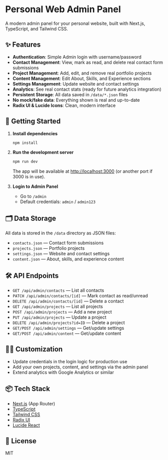 # Personal Web Admin Panel

A modern admin panel for your personal website, built with Next.js, TypeScript, and Tailwind CSS. 

## ✨ Features

- **Authentication**: Simple Admin login with username/password
- **Contact Management**: View, mark as read, and delete real contact form submissions
- **Project Management**: Add, edit, and remove real portfolio projects
- **Content Management**: Edit About, Skills, and Experience sections
- **Settings Management**: Update website and contact settings
- **Analytics**: See real contact stats (ready for future analytics integration)
- **Persistent Storage**: All data saved in `/data/*.json` files
- **No mock/fake data**: Everything shown is real and up-to-date
- **Radix UI & Lucide Icons**: Clean, modern interface

## 🚀 Getting Started

1. **Install dependencies**
   ```bash
   npm install
   ```

2. **Run the development server**
   ```bash
   npm run dev
   ```
   The app will be available at [http://localhost:3000](http://localhost:3000) (or another port if 3000 is in use).

3. **Login to Admin Panel**
   - Go to `/admin`
   - Default credentials: `admin` / `admin123`

## 🗂️ Data Storage

All data is stored in the `/data` directory as JSON files:
- `contacts.json` — Contact form submissions
- `projects.json` — Portfolio projects
- `settings.json` — Website and contact settings
- `content.json` — About, skills, and experience content

## 🛠️ API Endpoints

- `GET /api/admin/contacts` — List all contacts
- `PATCH /api/admin/contacts/[id]` — Mark contact as read/unread
- `DELETE /api/admin/contacts/[id]` — Delete a contact
- `GET /api/admin/projects` — List all projects
- `POST /api/admin/projects` — Add a new project
- `PUT /api/admin/projects` — Update a project
- `DELETE /api/admin/projects?id=ID` — Delete a project
- `GET/POST /api/admin/settings` — Get/update settings
- `GET/POST /api/admin/content` — Get/update content

## 🧑‍💻 Customization
- Update credentials in the login logic for production use
- Add your own projects, content, and settings via the admin panel
- Extend analytics with Google Analytics or similar

## 📦 Tech Stack
- [Next.js](https://nextjs.org/) (App Router)
- [TypeScript](https://www.typescriptlang.org/)
- [Tailwind CSS](https://tailwindcss.com/)
- [Radix UI](https://www.radix-ui.com/)
- [Lucide React](https://lucide.dev/)

## 📄 License
MIT 
